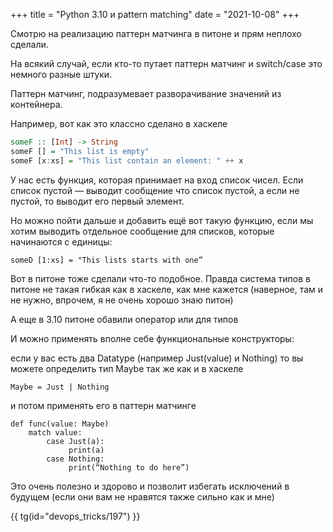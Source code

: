 +++
title = "Python 3.10 и pattern matching"
date = "2021-10-08"
+++

Смотрю на реализацию паттерн матчинга в питоне и прям неплохо сделали. 

На всякий случай, если кто-то путает паттерн матчинг и switch/case это немного разные штуки. 

Паттерн матчинг, подразумевает разворачивание значений из контейнера. 

Например, вот как это классно сделано в хаскеле 

```hs
someF :: [Int] -> String
someF [] = "This list is empty"
someF [x:xs] = "This list contain an element: " ++ x
```

У нас есть функция, которая принимает на вход список чисел. Если список пустой — выводит сообщение что список пустой, а если не пустой, то выводит его первый элемент.

Но можно пойти дальше и добавить ещё вот такую функцию, если мы хотим выводить отдельное сообщение для списков, которые начинаются с единицы: 

```
someD [1:xs] = "This lists starts with one” 
```

Вот в питоне тоже сделали что-то подобное. Правда система типов в питоне не такая гибкая как в хаскеле, как мне кажется (наверное, там и не нужно, впрочем, я не очень хорошо знаю питон)

А еще в 3.10 питоне обавили оператор или для типов

И можно применять вполне себе функциональные конструкторы: 

если у вас есть два Datatype  (например Just(value) и Nothing) то вы можете определить тип Maybe так же как и в хаскеле 

```py3
Maybe = Just | Nothing
```


и потом применять его в паттерн матчинге 

```py3
def func(value: Maybe)
    match value: 
        case Just(a):
             print(a) 
        case Nothing:
             print(“Nothing to do here”)
```

Это очень полезно и здорово и позволит избегать исключений в будущем (если они вам не нравятся также сильно как и мне)

{{ tg(id="devops_tricks/197") }}
